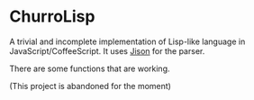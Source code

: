 # ChurroLisp
A trivial and incomplete implementation of Lisp-like language in JavaScript/CoffeeScript. It uses [Jison](https://github.com/zaach/jison) for the parser.

There are some functions that are working.

(This project is abandoned for the moment)
